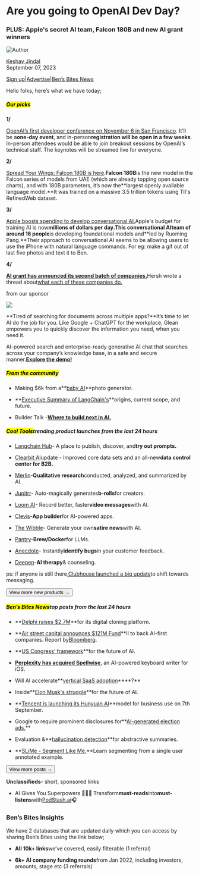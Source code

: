 # Are you going to OpenAI Dev Day?

### PLUS: Apple's secret AI team, Falcon 180B and new AI grant winners

![Author](https://media.beehiiv.com/cdn-cgi/image/fit=scale-down,format=auto,onerror=redirect,quality=80/static_assets/defaults/thumb_profile_picture.png)

[Keshav Jindal](https://bensbites.beehiiv.com/authors/7013e4ff-bd3e-4991-ad45-b853a814c762)\
September 07, 2023

[Sign up](https://www.bensbites.co/?utm_source=bensbites\&utm_medium=referral\&utm_campaign=are-you-going-to-openai-dev-day)|[Advertise](https://sponsor.bensbites.co/?utm_source=bensbites\&utm_medium=referral\&utm_campaign=are-you-going-to-openai-dev-day)|[Ben’s Bites News](https://news.bensbites.co/?utm_source=bensbites\&utm_medium=referral\&utm_campaign=are-you-going-to-openai-dev-day)

Hello folks, here’s what we have today;

##### <mark>**Our picks**</mark>

**1/**

[OpenAI’s first developer conference on November 6 in San Francisco](https://openai.com/blog/announcing-openai-devday?utm_source=bensbites\&utm_medium=referral\&utm_campaign=are-you-going-to-openai-dev-day). It’ll be a**one-day event**, and in-person**registration will be open in a few weeks**. In-person attendees would be able to join breakout sessions by OpenAI’s technical staff. The keynotes will be streamed live for everyone.

**2/**

[Spread Your Wings: Falcon 180B is here](https://huggingface.co/blog/falcon-180b?utm_source=bensbites\&utm_medium=referral\&utm_campaign=are-you-going-to-openai-dev-day).**Falcon 180B**is the new model in the Falcon series of models from UAE (which are already topping open source charts), and with 180B parameters, it’s now the\*\*largest openly available language model.\*\*It was trained on a massive 3.5 trillion tokens using TII's RefinedWeb dataset.

**3/**

[Apple boosts spending to develop conversational AI.](https://www.theinformation.com/articles/apple-boosts-spending-to-develop-conversational-ai?utm_source=bensbites\&utm_medium=referral\&utm_campaign=are-you-going-to-openai-dev-day)Apple's budget for training AI is now**millions of dollars per day.**This conversational AI**team of around 16 people**is developing foundational models and\*\*led by Ruoming Pang.\*\*Their approach to conversational AI seems to be allowing users to use the iPhone with natural language commands. For eg: make a gif out of last five photos and text it to Ben.

**4/**

[**AI grant has announced its second batch of companies.**](https://aigrant.com/?utm_source=bensbites\&utm_medium=referral\&utm_campaign=are-you-going-to-openai-dev-day#:~:text=AI%20Grant%20companies%20%E2%80%94%20batch%202)Hersh wrote a thread about[what each of these companies do.](https://twitter.com/hersh_desai/status/1699538778300301497?utm_source=bensbites\&utm_medium=referral\&utm_campaign=are-you-going-to-openai-dev-day)

from our sponsor

![](https://media.beehiiv.com/cdn-cgi/image/fit=scale-down,format=auto,onerror=redirect,quality=80/uploads/asset/file/d4c14e57-04ae-4811-ab37-51113e83f673/image.png)

\*\*Tired of searching for documents across multiple apps?\*\*It’s time to let AI do the job for you. Like Google + ChatGPT for the workplace, Glean empowers you to quickly discover the information you need, when you need it.

AI-powered search and enterprise-ready generative AI chat that searches across your company’s knowledge base, in a safe and secure manner.[**Explore the demo!**](https://www.glean.com/get-a-demo/?utm_source=3rd-party\&utm_medium=newsletter\&utm_partner=bensbites)

##### <mark>**From the community**</mark>

- Making $6k from a\*\*[baby AI](https://www.highsignal.io/companies/making-6k-from-a-baby-ai-photo-app/?utm_source=bensbites\&utm_medium=referral\&utm_campaign=are-you-going-to-openai-dev-day)\*\*photo generator.

- \*\*[Executive Summary of LangChain's](https://www.latent.space/p/langchain?utm_source=bensbites\&utm_medium=referral\&utm_campaign=are-you-going-to-openai-dev-day#details)\*\*origins, current scope, and future.

- Builder Talk -**[Where to build next in AI.](https://www.youtube.com/watch?v=A6unlhCNBU8\&utm_source=bensbites\&utm_medium=referral\&utm_campaign=are-you-going-to-openai-dev-day)**

##### <mark>**Cool Tools**</mark>trending product launches from the last 24 hours

- [Langchain Hub](https://smith.langchain.com/hub?utm_source=bensbites\&utm_medium=referral\&utm_campaign=are-you-going-to-openai-dev-day)- A place to publish, discover, and**try out prompts.**

- [Clearbit AI](https://clearbit.com/blog/clearbit-is-the-ai-native-b2b-data-provider?utm_source=bensbites\&utm_medium=referral\&utm_campaign=are-you-going-to-openai-dev-day)update - Improved core data sets and an all-new**data control center for B2B.**

- [Merlin](https://talktomerlin.com/?utm_source=bensbites\&utm_medium=referral\&utm_campaign=are-you-going-to-openai-dev-day)-**Qualitative research**conducted, analyzed, and summarized by AI.

- [Jupitrr](https://jupitrr.com/?utm_source=bensbites\&utm_medium=referral\&utm_campaign=are-you-going-to-openai-dev-day)- Auto-magically generates**b-rolls**for creators.

- [Loom AI](https://www.loom.com/ai?utm_source=bensbites\&utm_medium=referral\&utm_campaign=are-you-going-to-openai-dev-day)- Record better, faster**video messages**with AI.

- [Clevis](https://clevis.app/?utm_source=bensbites\&utm_medium=referral\&utm_campaign=are-you-going-to-openai-dev-day)-**App builder**for AI-powered apps.

- [The Wibble](https://wibble.fbmac.net/?utm_source=bensbites\&utm_medium=referral\&utm_campaign=are-you-going-to-openai-dev-day)- Generate your own**satire news**with AI.

- [Pantry](https://github.com/JuliaMerz/pantry?utm_source=bensbites\&utm_medium=referral\&utm_campaign=are-you-going-to-openai-dev-day)-**Brew/Docker**for LLMs.

- [Anecdote](https://www.anecdoteai.com/bugs?utm_source=bensbites\&utm_medium=referral\&utm_campaign=are-you-going-to-openai-dev-day)- Instantly**identify bugs**in your customer feedback.

- [Deepen](https://thedeepen.app/?utm_source=bensbites\&utm_medium=referral\&utm_campaign=are-you-going-to-openai-dev-day)-**AI therapy**& counseling.

ps: if anyone is still there,[Clubhouse launched a big update](https://blog.clubhouse.com/the-new-clubhouse/?utm_source=bensbites\&utm_medium=referral\&utm_campaign=are-you-going-to-openai-dev-day)to shift towards messaging.

[<button>View more new products →</button>](https://news.bensbites.co/tags/show?utm_source=bensbites\&utm_medium=referral\&utm_campaign=are-you-going-to-openai-dev-day)

##### <mark>**Ben’s Bites News**</mark>top posts from the last 24 hours

- \*\*[Delphi raises $2.7M](https://twitter.com/daraladje/status/1699447019528433985?utm_source=bensbites\&utm_medium=referral\&utm_campaign=are-you-going-to-openai-dev-day)\*\*for its digital cloning platform.

- \*\*[Air street capital announces $121M Fund](https://www.airstreet.com/blog/121m-fund-2?utm_source=bensbites\&utm_medium=referral\&utm_campaign=are-you-going-to-openai-dev-day)\*\*II to back AI-first companies. Report by[Bloomberg](https://www.bloomberg.com/news/articles/2023-09-06/london-vc-firm-backed-by-spotify-ceo-raises-121-million-to-invest-in-ai-startups?utm_source=bensbites\&utm_medium=referral\&utm_campaign=are-you-going-to-openai-dev-day).

- \*\*[US Congress’ framework](https://www.help.senate.gov/imo/media/doc/help_committee_gop_final_ai_white_paper1.pdf?utm_source=bensbites\&utm_medium=referral\&utm_campaign=are-you-going-to-openai-dev-day)\*\*for the future of AI.

- **[Perplexity has acquired Spellwise](https://twitter.com/AravSrinivas/status/1699493999923585476?utm_source=bensbites\&utm_medium=referral\&utm_campaign=are-you-going-to-openai-dev-day)**, an AI-powered keyboard writer for iOS.

- Will AI accelerate\*\*[vertical SaaS adoption](https://medium.com/point-nine-news/will-ai-accelerate-vertical-saas-adoption-2889de09f936?utm_source=bensbites\&utm_medium=referral\&utm_campaign=are-you-going-to-openai-dev-day)\*\*\*\*?\*\*

- Inside\*\*[Elon Musk's struggle](https://time.com/6310076/elon-musk-ai-walter-isaacson-biography/?utm_source=bensbites\&utm_medium=referral\&utm_campaign=are-you-going-to-openai-dev-day)\*\*for the future of AI.

- \*\*[Tencent is launching its Hunyuan AI](https://www.cnbc.com/2023/09/07/tencent-releases-ai-model-hunyuan-for-businesses-amid-china-competition.html?utm_source=bensbites\&utm_medium=referral\&utm_campaign=are-you-going-to-openai-dev-day)\*\*model for business use on 7th September.

- Google to require prominent disclosures for\*\*[AI-generated election ads.](https://www.bloomberg.com/news/articles/2023-09-06/google-to-require-prominent-disclosures-for-ai-generated-election-ads?utm_source=bensbites\&utm_medium=referral\&utm_campaign=are-you-going-to-openai-dev-day)\*\*

- Evaluation &\*\*[hallucination detection](https://eugeneyan.com/writing/abstractive/?utm_source=bensbites\&utm_medium=referral\&utm_campaign=are-you-going-to-openai-dev-day)\*\*for abstractive summaries.

- \*\*[SLiMe - Segment Like Me.](https://huggingface.co/papers/2309.03179?utm_source=bensbites\&utm_medium=referral\&utm_campaign=are-you-going-to-openai-dev-day)\*\*Learn segmenting from a single user annotated example.

[<button>View more posts →</button>](https://news.bensbites.co/tags/news/trending?utm_source=bensbites\&utm_medium=referral\&utm_campaign=are-you-going-to-openai-dev-day)

**Unclassifieds**- short, sponsored links

- AI Gives You Superpowers 🦸🏻‍♂️ Transform**must-reads**into**must-listens**with[PodStash.ai](https://podstash.ai/)🎧

### Ben’s Bites Insights

We have 2 databases that are updated daily which you can access by sharing Ben’s Bites using the link below;

- **All 10k+ links**we’ve covered, easily filterable (1 referral)

- **6k+ AI company funding rounds**from Jan 2022, including investors, amounts, stage etc (3 referrals)
